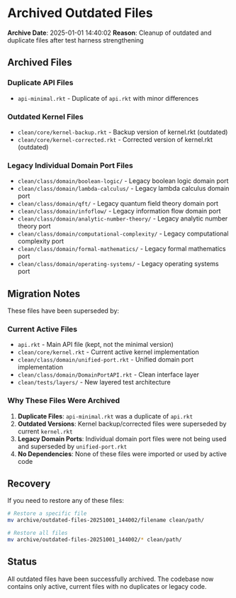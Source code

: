 # Archived Outdated Files

**Archive Date**: 2025-01-01 14:40:02
**Reason**: Cleanup of outdated and duplicate files after test harness strengthening

## Archived Files

### Duplicate API Files
- `api-minimal.rkt` - Duplicate of `api.rkt` with minor differences

### Outdated Kernel Files
- `clean/core/kernel-backup.rkt` - Backup version of kernel.rkt (outdated)
- `clean/core/kernel-corrected.rkt` - Corrected version of kernel.rkt (outdated)

### Legacy Individual Domain Port Files
- `clean/class/domain/boolean-logic/` - Legacy boolean logic domain port
- `clean/class/domain/lambda-calculus/` - Legacy lambda calculus domain port  
- `clean/class/domain/qft/` - Legacy quantum field theory domain port
- `clean/class/domain/infoflow/` - Legacy information flow domain port
- `clean/class/domain/analytic-number-theory/` - Legacy analytic number theory port
- `clean/class/domain/computational-complexity/` - Legacy computational complexity port
- `clean/class/domain/formal-mathematics/` - Legacy formal mathematics port
- `clean/class/domain/operating-systems/` - Legacy operating systems port

## Migration Notes

These files have been superseded by:

### Current Active Files
- `api.rkt` - Main API file (kept, not the minimal version)
- `clean/core/kernel.rkt` - Current active kernel implementation
- `clean/class/domain/unified-port.rkt` - Unified domain port implementation
- `clean/class/domain/DomainPortAPI.rkt` - Clean interface layer
- `clean/tests/layers/` - New layered test architecture

### Why These Files Were Archived

1. **Duplicate Files**: `api-minimal.rkt` was a duplicate of `api.rkt`
2. **Outdated Versions**: Kernel backup/corrected files were superseded by current `kernel.rkt`
3. **Legacy Domain Ports**: Individual domain port files were not being used and superseded by `unified-port.rkt`
4. **No Dependencies**: None of these files were imported or used by active code

## Recovery

If you need to restore any of these files:

```bash
# Restore a specific file
mv archive/outdated-files-20251001_144002/filename clean/path/

# Restore all files
mv archive/outdated-files-20251001_144002/* clean/path/
```

## Status

All outdated files have been successfully archived. The codebase now contains only active, current files with no duplicates or legacy code.

